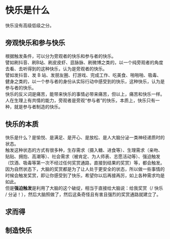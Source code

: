 # 快乐是什么
快乐没有高级低级之分。


## 旁观快乐和参与快乐
根据触发条件，可以分为旁观者的快乐和参与者的快乐。</br>
譬如刷抖音、刷B站、刷皮皮虾、逛脉脉、刷微博之类的，以一个纯旁观者的角度去看、去听得到的这种快乐，认为是旁观者的快乐。</br>
譬如发抖音、发 B 站、发朋友圈、打游戏、完成工作、吃美食、啪啪啪、吸毒、健身之类的，以一个参与者的身份从实际行动中感受到的快乐，这种快乐，认为是参与者的快乐。</br>
快乐的反义词是痛苦，能带来快乐的事情必带来痛苦，但以上，痛苦和快乐一样。</br>
人在生理上有共情的能力，旁观者是旁观“参与者”的快乐，本质上，快乐只有一种，就是参与者制造的快乐。</br>


## 快乐的本质
快乐是什么？是愉悦、是满足、是开心、是放松、是人大脑分泌一类神经递质时的状态。</br>
触发这种状态的方式有很多种，生存需求（摄入糖、进食等）、生理需求（亲吻、贴贴、拥抱、高潮等）、社会需求（被肯定、为人师表、志愿活动等）、强迫触发（饮酒、吸毒等第一次不经过任何奖赏通路，直接到结果的奖赏）等，都会触发。</br>
因为自然状态下，大脑的奖赏都是为了让人处于更安全的状态，所以做一些事情的时候会触发奖赏，即让你感受到了快乐，希望你以后再接再厉，如上各种需求均是如此。</br>
但是**强迫触发**是利用了大脑的这个破绽，相当于直接给大脑说：给我奖赏（/ 快乐 / 分泌！），然后大脑照做了，然后这条奇怪且有害且强烈的奖赏通路就建立了。</br>


## 求而得

## 制造快乐
